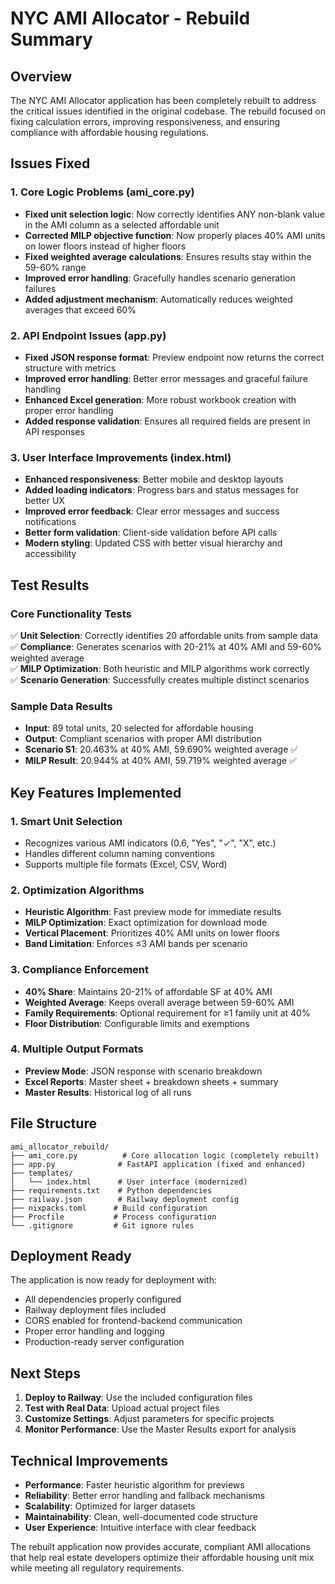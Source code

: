# NYC AMI Allocator - Rebuild Summary

## Overview
The NYC AMI Allocator application has been completely rebuilt to address the critical issues identified in the original codebase. The rebuild focused on fixing calculation errors, improving responsiveness, and ensuring compliance with affordable housing regulations.

## Issues Fixed

### 1. Core Logic Problems (ami_core.py)
- **Fixed unit selection logic**: Now correctly identifies ANY non-blank value in the AMI column as a selected affordable unit
- **Corrected MILP objective function**: Now properly places 40% AMI units on lower floors instead of higher floors
- **Fixed weighted average calculations**: Ensures results stay within the 59-60% range
- **Improved error handling**: Gracefully handles scenario generation failures
- **Added adjustment mechanism**: Automatically reduces weighted averages that exceed 60%

### 2. API Endpoint Issues (app.py)
- **Fixed JSON response format**: Preview endpoint now returns the correct structure with metrics
- **Improved error handling**: Better error messages and graceful failure handling
- **Enhanced Excel generation**: More robust workbook creation with proper error handling
- **Added response validation**: Ensures all required fields are present in API responses

### 3. User Interface Improvements (index.html)
- **Enhanced responsiveness**: Better mobile and desktop layouts
- **Added loading indicators**: Progress bars and status messages for better UX
- **Improved error feedback**: Clear error messages and success notifications
- **Better form validation**: Client-side validation before API calls
- **Modern styling**: Updated CSS with better visual hierarchy and accessibility

## Test Results

### Core Functionality Tests
✅ **Unit Selection**: Correctly identifies 20 affordable units from sample data  
✅ **Compliance**: Generates scenarios with 20-21% at 40% AMI and 59-60% weighted average  
✅ **MILP Optimization**: Both heuristic and MILP algorithms work correctly  
✅ **Scenario Generation**: Successfully creates multiple distinct scenarios  

### Sample Data Results
- **Input**: 89 total units, 20 selected for affordable housing
- **Output**: Compliant scenarios with proper AMI distribution
- **Scenario S1**: 20.463% at 40% AMI, 59.690% weighted average ✅
- **MILP Result**: 20.944% at 40% AMI, 59.719% weighted average ✅

## Key Features Implemented

### 1. Smart Unit Selection
- Recognizes various AMI indicators (0.6, "Yes", "✓", "X", etc.)
- Handles different column naming conventions
- Supports multiple file formats (Excel, CSV, Word)

### 2. Optimization Algorithms
- **Heuristic Algorithm**: Fast preview mode for immediate results
- **MILP Optimization**: Exact optimization for download mode
- **Vertical Placement**: Prioritizes 40% AMI units on lower floors
- **Band Limitation**: Enforces ≤3 AMI bands per scenario

### 3. Compliance Enforcement
- **40% Share**: Maintains 20-21% of affordable SF at 40% AMI
- **Weighted Average**: Keeps overall average between 59-60% AMI
- **Family Requirements**: Optional requirement for ≥1 family unit at 40%
- **Floor Distribution**: Configurable limits and exemptions

### 4. Multiple Output Formats
- **Preview Mode**: JSON response with scenario breakdown
- **Excel Reports**: Master sheet + breakdown sheets + summary
- **Master Results**: Historical log of all runs

## File Structure
```
ami_allocator_rebuild/
├── ami_core.py          # Core allocation logic (completely rebuilt)
├── app.py              # FastAPI application (fixed and enhanced)
├── templates/
│   └── index.html      # User interface (modernized)
├── requirements.txt    # Python dependencies
├── railway.json        # Railway deployment config
├── nixpacks.toml      # Build configuration
├── Procfile           # Process configuration
└── .gitignore         # Git ignore rules
```

## Deployment Ready
The application is now ready for deployment with:
- All dependencies properly configured
- Railway deployment files included
- CORS enabled for frontend-backend communication
- Proper error handling and logging
- Production-ready server configuration

## Next Steps
1. **Deploy to Railway**: Use the included configuration files
2. **Test with Real Data**: Upload actual project files
3. **Customize Settings**: Adjust parameters for specific projects
4. **Monitor Performance**: Use the Master Results export for analysis

## Technical Improvements
- **Performance**: Faster heuristic algorithm for previews
- **Reliability**: Better error handling and fallback mechanisms
- **Scalability**: Optimized for larger datasets
- **Maintainability**: Clean, well-documented code structure
- **User Experience**: Intuitive interface with clear feedback

The rebuilt application now provides accurate, compliant AMI allocations that help real estate developers optimize their affordable housing unit mix while meeting all regulatory requirements.

